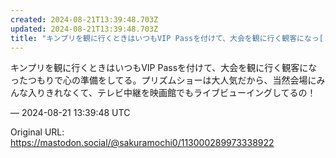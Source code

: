 ```yaml
---
created: 2024-08-21T13:39:48.703Z
updated: 2024-08-21T13:39:48.703Z
title: "キンプリを観に行くときはいつもVIP Passを付けて、大会を観に行く観客になっ[...]"
---
```


<p>キンプリを観に行くときはいつもVIP Passを付けて、大会を観に行く観客になったつもりで心の準備をしてる。プリズムショーは大人気だから、当然会場にみんな入りきれなくて、テレビ中継を映画館でもライブビューイングしてるの！</p>

&mdash; 2024-08-21 13:39:48 UTC

Original URL: https://mastodon.social/@sakuramochi0/113000289973338922
